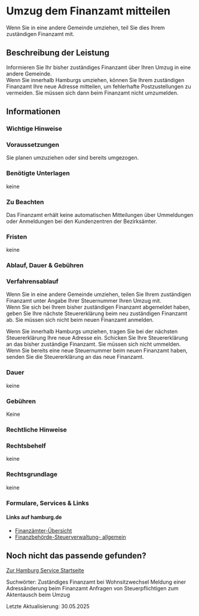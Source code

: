 




Umzug dem Finanzamt mitteilen
=============================

Wenn Sie in eine andere Gemeinde umziehen, teil Sie dies Ihrem zuständigen Finanzamt mit.

Beschreibung der Leistung
-------------------------

Informieren Sie Ihr bisher zuständiges Finanzamt über Ihren Umzug in eine andere Gemeinde.  
Wenn Sie innerhalb Hamburgs umziehen, können Sie Ihrem zuständigen Finanzamt Ihre neue Adresse mitteilen, um fehlerhafte Postzustellungen zu vermeiden. Sie müssen sich dann beim Finanzamt nicht umzumelden.

Informationen
-------------

### Wichtige Hinweise

### Voraussetzungen

Sie planen umzuziehen oder sind bereits umgezogen.

### Benötigte Unterlagen

keine

### Zu Beachten

Das Finanzamt erhält keine automatischen Mitteilungen über Ummeldungen oder Anmeldungen bei den Kundenzentren der Bezirksämter.

### Fristen

keine

### Ablauf, Dauer & Gebühren

### Verfahrensablauf

Wenn Sie in eine andere Gemeinde umziehen, teilen Sie Ihrem zuständigen Finanzamt unter Angabe Ihrer Steuernummer Ihren Umzug mit.  
Wenn Sie sich bei Ihrem bisher zuständigen Finanzamt abgemeldet haben, geben Sie Ihre nächste Steuererklärung beim neu zuständigen Finanzamt ab. Sie müssen sich nicht beim neuen Finanzamt anmelden.  
  
Wenn Sie innerhalb Hamburgs umziehen, tragen Sie bei der nächsten Steuererklärung Ihre neue Adresse ein. Schicken Sie Ihre Steuererklärung an das bisher zuständige Finanzamt. Sie müssen sich nicht ummelden.  
Wenn Sie bereits eine neue Steuernummer beim neuen Finanzamt haben, senden Sie die Steuererklärung an das neue Finanzamt.

### Dauer

keine

### Gebühren

Keine

### Rechtliche Hinweise

### Rechtsbehelf

keine

### Rechtsgrundlage

keine

### Formulare, Services & Links

#### Links auf hamburg.de

* [Finanzämter-Übersicht](https://www.hamburg.de/fb/finanzaemter/)
* [Finanzbehörde-Steuerverwaltung- allgemein](https://www.hamburg.de/go/fb-steuerverwaltung)

Noch nicht das passende gefunden?
---------------------------------

 [Zur Hamburg Service Startseite](/service/)

Suchwörter: Zuständiges Finanzamt bei Wohnsitzwechsel Meldung einer Adressänderung beim Finanzamt Anfragen von Steuerpflichtigen zum Aktentausch beim Umzug

Letzte Aktualisierung: 30.05.2025

